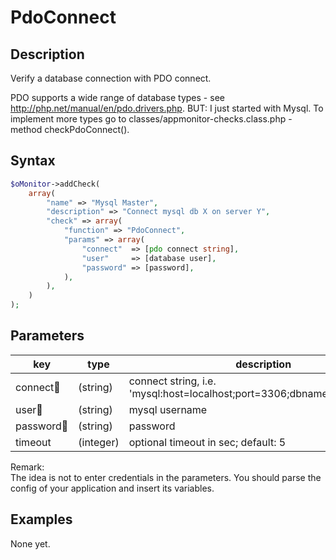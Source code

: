 # PdoConnect #

## Description ##

Verify a database connection with PDO connect.

PDO supports a wide range of database types - see <http://php.net/manual/en/pdo.drivers.php>.
BUT: I just started with Mysql. To implement more types go to classes/appmonitor-checks.class.php - method checkPdoConnect().

## Syntax ##

```php
$oMonitor->addCheck(
    array(
        "name" => "Mysql Master",
        "description" => "Connect mysql db X on server Y",
        "check" => array(
            "function" => "PdoConnect",
            "params" => array(
                "connect"  => [pdo connect string],
                "user"     => [database user],
                "password" => [password],
            ),
        ),
    )
);
```

## Parameters ##

| key      | type     | description |
|---       |---       |---
|connect🔸 |(string)  |connect string, i.e. 'mysql:host=localhost;port=3306;dbname=mydatabase;'
|user🔸    |(string)  |mysql username
|password🔸|(string)  |password
|timeout   |(integer) |optional timeout in sec; default: 5

Remark:  
The idea is not to enter credentials in the parameters. You should parse the config of your application and insert its variables.

## Examples ##

None yet.
